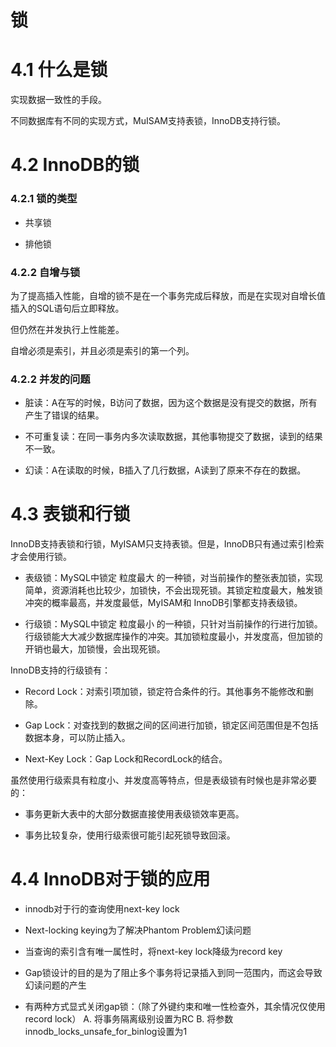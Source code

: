 # 锁

# 4.1 什么是锁

  实现数据一致性的手段。
  
  不同数据库有不同的实现方式，MuISAM支持表锁，InnoDB支持行锁。
  
# 4.2 InnoDB的锁

### 4.2.1 锁的类型

  * 共享锁
  
  * 排他锁
  
### 4.2.2 自增与锁

  为了提高插入性能，自增的锁不是在一个事务完成后释放，而是在实现对自增长值插入的SQL语句后立即释放。
  
  但仍然在并发执行上性能差。
  
  自增必须是索引，并且必须是索引的第一个列。
  
### 4.2.2 并发的问题

  * 脏读：A在写的时候，B访问了数据，因为这个数据是没有提交的数据，所有产生了错误的结果。

  * 不可重复读：在同一事务内多次读取数据，其他事物提交了数据，读到的结果不一致。
  
  * 幻读：A在读取的时候，B插入了几行数据，A读到了原来不存在的数据。 
  
# 4.3 表锁和行锁

InnoDB支持表锁和行锁，MyISAM只支持表锁。但是，InnoDB只有通过索引检索才会使用行锁。

* 表级锁：MySQL中锁定 粒度最大 的一种锁，对当前操作的整张表加锁，实现简单，资源消耗也比较少，加锁快，不会出现死锁。其锁定粒度最大，触发锁冲突的概率最高，并发度最低，MyISAM和 InnoDB引擎都支持表级锁。

* 行级锁：MySQL中锁定 粒度最小 的一种锁，只针对当前操作的行进行加锁。 行级锁能大大减少数据库操作的冲突。其加锁粒度最小，并发度高，但加锁的开销也最大，加锁慢，会出现死锁。
  
InnoDB支持的行级锁有：

* Record Lock：对索引项加锁，锁定符合条件的行。其他事务不能修改和删除。

* Gap Lock：对查找到的数据之间的区间进行加锁，锁定区间范围但是不包括数据本身，可以防止插入。

* Next-Key Lock：Gap Lock和RecordLock的结合。

虽然使用行级索具有粒度小、并发度高等特点，但是表级锁有时候也是非常必要的：

* 事务更新大表中的大部分数据直接使用表级锁效率更高。

* 事务比较复杂，使用行级索很可能引起死锁导致回滚。

# 4.4 InnoDB对于锁的应用

* innodb对于行的查询使用next-key lock

* Next-locking keying为了解决Phantom Problem幻读问题

* 当查询的索引含有唯一属性时，将next-key lock降级为record key

* Gap锁设计的目的是为了阻止多个事务将记录插入到同一范围内，而这会导致幻读问题的产生

* 有两种方式显式关闭gap锁：（除了外键约束和唯一性检查外，其余情况仅使用record lock） A. 将事务隔离级别设置为RC B. 将参数innodb_locks_unsafe_for_binlog设置为1


  